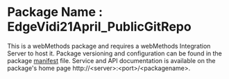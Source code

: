 # Package Name : EdgeVidi21April_PublicGitRepo
This is a webMethods package and requires a webMethods Integration Server to host it. Package versioning and configuration can be found in the package [manifest](./EdgeVidi21April_PublicGitRepo/manifest.v3) file. Service and API documentation is available on the package's home page http://&lt;server&gt;:&lt;port&gt;/&lt;packagename>.